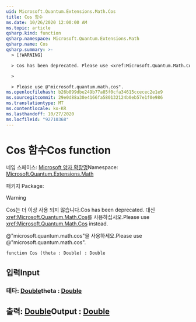 ```yaml
---
uid: Microsoft.Quantum.Extensions.Math.Cos
title: Cos 함수
ms.date: 10/26/2020 12:00:00 AM
ms.topic: article
qsharp.kind: function
qsharp.namespace: Microsoft.Quantum.Extensions.Math
qsharp.name: Cos
qsharp.summary: >-
  > [!WARNING]

  > Cos has been deprecated. Please use <xref:Microsoft.Quantum.Math.Cos> instead.

  >

  > Please use @"microsoft.quantum.math.cos".
ms.openlocfilehash: b26b899dbe249b77a85f0cfa34615ccecec2e1e9
ms.sourcegitcommit: 29e0d88a30e4166fa580132124b0eb57e1f0e986
ms.translationtype: MT
ms.contentlocale: ko-KR
ms.lasthandoff: 10/27/2020
ms.locfileid: "92710368"
---
```

# <a name="cos-function"></a><span data-ttu-id="c12a2-102">Cos 함수</span><span class="sxs-lookup"><span data-stu-id="c12a2-102">Cos function</span></span>

<span data-ttu-id="c12a2-103">네임 스페이스: [Microsoft 양자 확장명](xref:Microsoft.Quantum.Extensions.Math)</span><span class="sxs-lookup"><span data-stu-id="c12a2-103">Namespace: [Microsoft.Quantum.Extensions.Math](xref:Microsoft.Quantum.Extensions.Math)</span></span>

<span data-ttu-id="c12a2-104">패키지 [](https://nuget.org/packages/)</span><span class="sxs-lookup"><span data-stu-id="c12a2-104">Package: [](https://nuget.org/packages/)</span></span>


> [!WARNING]
> <span data-ttu-id="c12a2-105">Cos는 더 이상 사용 되지 않습니다.</span><span class="sxs-lookup"><span data-stu-id="c12a2-105">Cos has been deprecated.</span></span> <span data-ttu-id="c12a2-106">대신 <xref:Microsoft.Quantum.Math.Cos>를 사용하십시오.</span><span class="sxs-lookup"><span data-stu-id="c12a2-106">Please use <xref:Microsoft.Quantum.Math.Cos> instead.</span></span>
>
> <span data-ttu-id="c12a2-107">@"microsoft.quantum.math.cos"을 사용하세요.</span><span class="sxs-lookup"><span data-stu-id="c12a2-107">Please use @"microsoft.quantum.math.cos".</span></span>



```qsharp
function Cos (theta : Double) : Double
```


## <a name="input"></a><span data-ttu-id="c12a2-108">입력</span><span class="sxs-lookup"><span data-stu-id="c12a2-108">Input</span></span>

### <a name="theta--double"></a><span data-ttu-id="c12a2-109">테타: [Double](xref:microsoft.quantum.lang-ref.double)</span><span class="sxs-lookup"><span data-stu-id="c12a2-109">theta : [Double](xref:microsoft.quantum.lang-ref.double)</span></span>





## <a name="output--double"></a><span data-ttu-id="c12a2-110">출력: [Double](xref:microsoft.quantum.lang-ref.double)</span><span class="sxs-lookup"><span data-stu-id="c12a2-110">Output : [Double](xref:microsoft.quantum.lang-ref.double)</span></span>

